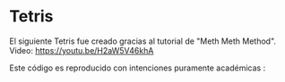 # Tetris

El siguiente Tetris fue creado gracias al tutorial de "Meth Meth Method".
Video: https://youtu.be/H2aW5V46khA

Este código es reproducido con intenciones puramente académicas :